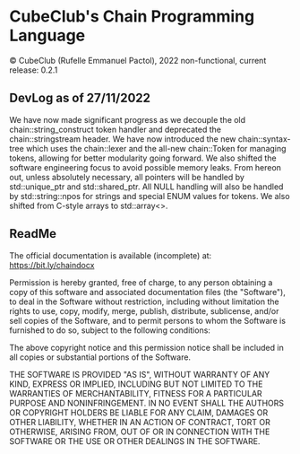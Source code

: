 # CubeClub's Chain Programming Language
© CubeClub (Rufelle Emmanuel Pactol), 2022
non-functional, current release: 0.2.1

## DevLog as of 27/11/2022
We have now made significant progress as we decouple the old chain::string_construct token handler and deprecated the chain::stringstream header. We have now introduced the new chain::syntax-tree which uses the chain::lexer and the all-new chain::Token for managing tokens, allowing for better modularity going forward. We also shifted the software engineering focus to avoid possible memory leaks. From hereon out, unless absolutely necessary, all pointers will be handled by std::unique_ptr and std::shared_ptr. All NULL handling will also be handled by std::string::npos for strings and special ENUM values for tokens. We also shifted from C-style arrays to std::array<>. 

## ReadMe

The official documentation is available (incomplete) at: https://bit.ly/chaindocx

Permission is hereby granted, free of charge, to any person obtaining a copy of this software and associated documentation files (the "Software"), to deal in the Software without restriction, including without limitation the rights to use, copy, modify, merge, publish, distribute, sublicense, and/or sell copies of the Software, and to permit persons to whom the Software is furnished to do so, subject to the following conditions:

The above copyright notice and this permission notice shall be included in all copies or substantial portions of the Software.

THE SOFTWARE IS PROVIDED "AS IS", WITHOUT WARRANTY OF ANY KIND, EXPRESS OR IMPLIED, INCLUDING BUT NOT LIMITED TO THE WARRANTIES OF MERCHANTABILITY, FITNESS FOR A PARTICULAR PURPOSE AND NONINFRINGEMENT. IN NO EVENT SHALL THE AUTHORS OR COPYRIGHT HOLDERS BE LIABLE FOR ANY CLAIM, DAMAGES OR OTHER LIABILITY, WHETHER IN AN ACTION OF CONTRACT, TORT OR OTHERWISE, ARISING FROM, OUT OF OR IN CONNECTION WITH THE SOFTWARE OR THE USE OR OTHER DEALINGS IN THE SOFTWARE.
